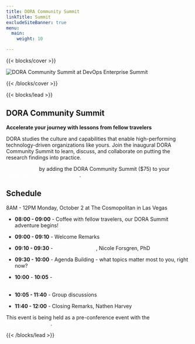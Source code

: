 ```yaml
---
title: DORA Community Summit
linkTitle: Summit
excludeSiteBanner: true
menu:
  main:
    weight: 10

---
```


{{< blocks/cover >}}

<img src="/summit/dora-summit-at-does.png"
  alt="DORA Community Summit at DevOps Enterprise Summit"
  style="float: center;" />

{{< /blocks/cover >}}

{{< blocks/lead >}}
<div style="text-align:left">

## DORA Community Summit
**Accelerate your journey with lessons from fellow travelers**

DORA studies the culture and capabilities that enable high-performing technology-driven organizations like yours. Join the inaugural DORA Community Summit to learn, discuss, and collaborate on putting the research findings into practice.  



<a href="https://itrevolution.com/product/devops-enterprise-summit-las-vegas-2023/?utm_medium=referral&utm_source=dora&utm_term=doracommunitysummit&utm_content=onsale&utm_campaign=does23lv" style="color:#fff; text-decoration:underline">Register now</a> by adding the DORA Community Summit ($75) to your <a href="https://itrevolution.com/product/devops-enterprise-summit-las-vegas-2023/?utm_medium=referral&utm_source=dora&utm_term=doracommunitysummit&utm_content=onsale&utm_campaign=does23lv" style="color:#fff; text-decoration:underline">DevOps Enterprise Summit registration</a>.

## Schedule

8AM - 12PM Monday, October 2 at The Cosmopolitan in Las Vegas

* **08:00 - 09:00** - Coffee with fellow travelers, our DORA Summit adventure begins!  

* **09:00 - 09:10** - Welcome Remarks

* **09:10 - 09:30** - <a href="opening-keynote" style="color:#fff; text-decoration:underline">Opening Keynote</a>, Nicole Forsgren, PhD

* **09:30 - 10:00** - Agenda Building - what topics matter most to you, right now?

* **10:00** - **10:05** - <a href="john-deere" style="color:#fff; text-decoration:underline">How DORA influenced John Deere's Agile Operating Model</a>

* **10:05 - 11:40** - Group discussions

* **11:40 - 12:00** - Closing Remarks, Nathen Harvey

This event is being held as a pre-conference event with the <a href="https://itrevolution.com/product/devops-enterprise-summit-las-vegas-2023/?utm_medium=referral&utm_source=dora&utm_term=doracommunitysummit&utm_content=onsale&utm_campaign=does23lv" style="color:#fff; text-decoration:underline">DevOps Enterprise Summit</a>.

</div>

{{< /blocks/lead >}}
